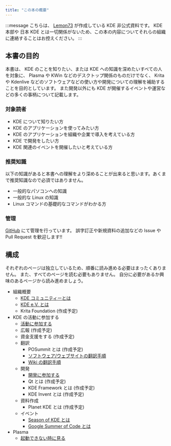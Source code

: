 ```yaml
---
title: "この本の概要"
---
```

:::message
こちらは、 [Lemon73](https://github.com/Lemon73-Computing) が作成している KDE 非公式資料です。
KDE 本部や 日本 KDE とは一切関係がないため、この本の内容についてそれらの組織に連絡することはお控えください。
:::

## 本書の目的
本書は、 KDE のことを知りたい、または KDE への知識を深めたいすべての人を対象に、 Plasma や KWin などのデスクトップ関係のものだけでなく、 Krita や Kdenlive などのソフトウェアなどの使い方や開発についての理解を補助することを目的としています。
また開発以外にも KDE が開催するイベントや運営などの多くの事柄について記載します。

### 対象読者
- KDE について知りたい方
- KDE のアプリケーションを使ってみたい方
- KDE のアプリケーションを組織や企業で導入を考えている方
- KDE で開発をしたい方
- KDE 関連のイベントを開催したいと考えている方

### 推奨知識
以下の知識があると本書への理解をより深めることが出来ると思います。あくまで推奨知識なので必須ではありません。
- 一般的なパソコンへの知識
- 一般的な Linux の知識
- Linux コマンドの基礎的なコマンドがわかる方

### 管理
[GitHub](https://github.com/Lemon73-Computing/articles-zenn/tree/main/books/1c63136e9b6123) にて管理を行っています。
誤字訂正や新規資料の追加などの Issue や Pull Request を歓迎します!!

## 構成
それぞれのページは独立しているため、順番に読み進める必要はまったくありません。
また、すべてのページを読む必要もありません。
自分に必要があるか興味のあるページから読み進めましょう。

- 組織概要
  - [KDE コミュニティーとは](./2.about.md)
  - [KDE e.V. とは](./3.ev.md)
  - Krita Foundation (作成予定)
- KDE の活動に参加する
  - [活動に参加する](./10.contribution.md)
  - 広報 (作成予定)
  - 資金支援をする (作成予定)
  - 翻訳
    - POSummit とは (作成予定)
    - [ソフトウェア/ウェブサイトの翻訳手順](./20.translation.md)
    - [Wiki の翻訳手順](./21.translation-wiki.md)
  - 開発
    - [開発に参加する](./60.develop.md)
    - Qt とは (作成予定)
    - KDE Framework とは (作成予定)
    - KDE Invent とは (作成予定)
  - 資料作成
    - Planet KDE とは (作成予定)
  - イベント
    - [Season of KDE とは](./61.sok.md)
    - [Google Summer of Code とは](./62.gsoc.md)
- Plasma
  - [起動できない時に見る](./49.grub-fix.md)
